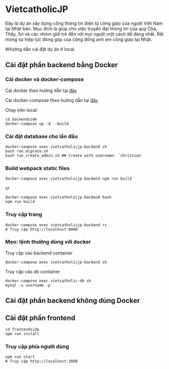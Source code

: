 # VietcatholicJP

Đây là dự án xây dựng cổng thông tin điện tử công giáo của người Việt Nam tại Nhật bản. Mục đích là giúp cho việc truyền đạt thông tin của quý Cha, Thầy, Sơ và các nhóm giới trẻ đến với mọi người một cách dễ dàng nhất. Rất mong sự hiệp lực đóng góp của cộng đồng anh em công giáo tại Nhật.



#Hướng dẫn cài đặt dự án ở local.


## Cài đặt phần backend bằng Docker

### Cài docker và docker-compose

Cài docker theo hướng dẫn tại [đây](https://docs.docker.com/engine/install/ubuntu/)

Cài docker-compose theo hướng dẫn tại [đây](https://docs.docker.com/compose/install/)

Chạy trên local:

```
cd backendside
docker-compose up -d --build
```

### Cài đặt database cho lần đầu

```
docker-compose exec vietcatholicjp-backend sh
bash run_migrate.sh
bash run_create_admin.sh ## Create with username: `christian`
```
### Build webpack static files

```
docker-compose exec vietcatholicjp-backend npm run build
```
or

```
docker-compose exec vietcatholicjp-backend bash
npm run build
```

### Truy cập trang

```
docker-compose exec vietcatholicjp-backend rs
# Truy cập http://localhost:8000
```

### Mẹo: lệnh thường dùng với docker

Truy cập vào backend container
```
docker-compose exec vietcatholicjp-backend sh
```
Truy cập vào db container
```
docker-compose exec vietcatholic-db sh
mysql -u username -p

```

## Cài đặt phần backend không dùng Docker


## Cài đặt phần frontend

```
cd frontendside
npm run install
```
### Truy cập phía người dùng


```
npm run start
# Truy cập http://localhost:3000
```
